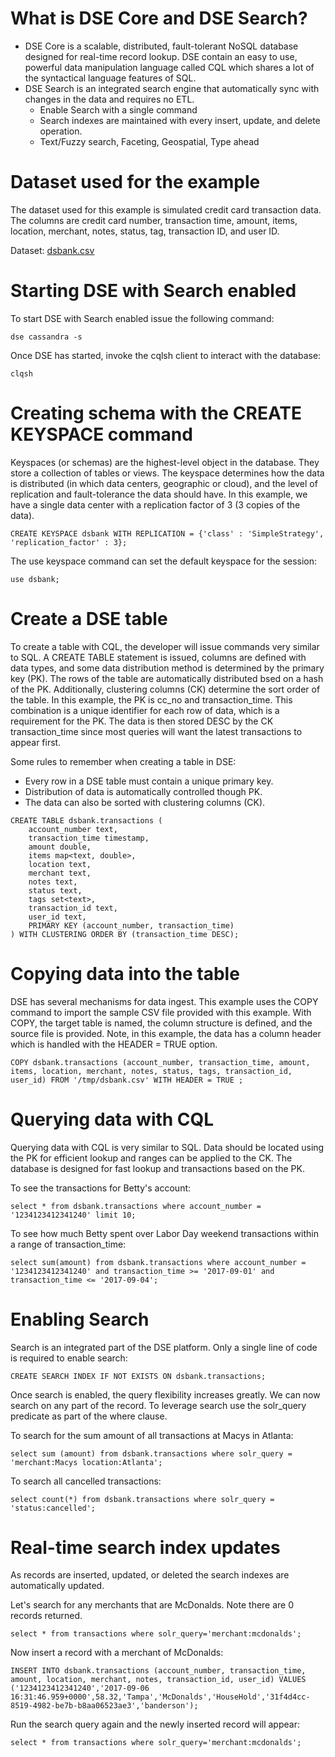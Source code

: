 # What is DSE Core and DSE Search?

* DSE Core is a scalable, distributed, fault-tolerant NoSQL database designed for real-time record lookup. DSE contain an easy to use, powerful data manipulation language called CQL which shares a lot of the syntactical language features of SQL.
* DSE Search is an integrated search engine that automatically sync with changes in the data and requires no ETL.
  * Enable Search with a single command
  * Search indexes are maintained with every insert, update, and delete operation.
  * Text/Fuzzy search, Faceting, Geospatial, Type ahead

# Dataset used for the example

The dataset used for this example is simulated credit card transaction data. The columns are credit card number, transaction time, amount, items, location, merchant, notes, status, tag, transaction ID, and user ID.

Dataset: [dsbank.csv](https://github.com/StephenDataStax/dsbank-coreandsearch/blob/master/dsbank.csv)

# Starting DSE with Search enabled

To start DSE with Search enabled issue the following command:

`dse cassandra -s`

Once DSE has started, invoke the cqlsh client to interact with the database:

`clqsh`

# Creating schema with the CREATE KEYSPACE command

Keyspaces (or schemas) are the highest-level object in the database. They store a collection of tables or views. The keyspace determines how the data is distributed (in which data centers, geographic or cloud), and the level of replication and fault-tolerance the data should have. In this example, we have a single data center with a replication factor of 3 (3 copies of the data). 

`CREATE KEYSPACE dsbank WITH REPLICATION = {'class' : 'SimpleStrategy', 'replication_factor' : 3};`

The use keyspace command can set the default keyspace for the session:

`use dsbank;`

# Create a DSE table

To create a table with CQL, the developer will issue commands very similar to SQL. A CREATE TABLE statement is issued, columns are defined with data types, and some data distribution method is determined by the primary key (PK). The rows of the table are automatically distributed bsed on a hash of the PK. Additionally, clustering columns (CK) determine the sort order of the table. In this example, the PK is cc_no and transaction_time. This combination is a unique identifier for each row of data, which is a requirement for the PK. The data is then stored DESC by the CK transaction_time since most queries will want the latest transactions to appear first.

Some rules to remember when creating a table in DSE:
* Every row in a DSE table must contain a unique primary key.
* Distribution of data is automatically controlled though PK.
* The data can also be sorted with clustering columns (CK).

```
CREATE TABLE dsbank.transactions (
    account_number text,
    transaction_time timestamp,
    amount double,
    items map<text, double>,
    location text,
    merchant text,
    notes text,
    status text,
    tags set<text>,
    transaction_id text,
    user_id text,
    PRIMARY KEY (account_number, transaction_time)
) WITH CLUSTERING ORDER BY (transaction_time DESC);
```

# Copying data into the table

DSE has several mechanisms for data ingest. This example uses the COPY command to import the sample CSV file provided with this example. With COPY, the target table is named, the column structure is defined, and the source file is provided. Note, in this example, the data has a column header which is handled with the HEADER = TRUE option.

`COPY dsbank.transactions (account_number, transaction_time, amount, items, location, merchant, notes, status, tags, transaction_id, user_id) FROM '/tmp/dsbank.csv' WITH HEADER = TRUE ;`

# Querying data with CQL

Querying data with CQL is very similar to SQL. Data should be located using the PK for efficient lookup and ranges can be applied to the CK. The database is designed for fast lookup and transactions based on the PK.

To see the transactions for Betty's account:

`select * from dsbank.transactions where account_number = '1234123412341240' limit 10;`

To see how much Betty spent over Labor Day weekend transactions within a range of transaction_time:

`select sum(amount) from dsbank.transactions where account_number = '1234123412341240' and transaction_time >= '2017-09-01' and transaction_time <= '2017-09-04';`

# Enabling Search

Search is an integrated part of the DSE platform. Only a single line of code is required to enable search:

`CREATE SEARCH INDEX IF NOT EXISTS ON dsbank.transactions;`

Once search is enabled, the query flexibility increases greatly. We can now search on any part of the record. To leverage search use the solr_query predicate as part of the where clause.

To search for the sum amount of all transactions at Macys in Atlanta:

`select sum (amount) from dsbank.transactions where solr_query = 'merchant:Macys location:Atlanta';`

To search all cancelled transactions:

`select count(*) from dsbank.transactions where solr_query = 'status:cancelled';`

# Real-time search index updates

As records are inserted, updated, or deleted the search indexes are automatically updated.

Let's search for any merchants that are McDonalds. Note there are 0 records returned.

`select * from transactions where solr_query='merchant:mcdonalds';`

Now insert a record with a merchant of McDonalds:

`INSERT INTO dsbank.transactions (account_number, transaction_time, amount, location, merchant, notes, transaction_id, user_id)
  VALUES ('1234123412341240','2017-09-06 16:31:46.959+0000',58.32,'Tampa','McDonalds','HouseHold','31f4d4cc-8519-4982-be7b-b8aa06523ae3','banderson');`

Run the search query again and the newly inserted record will appear:

`select * from transactions where solr_query='merchant:mcdonalds';`











